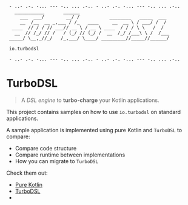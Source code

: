 ```text
 - ..- .-. -... --- -.. ... .-.. - ..- .-. -... --- -.. ... .-..
   ___________       ______
     ___  ___/        __/ /           ________   _____  ___
     __  /__  __ _,___ / /_   ____     __  __ \ / ___/ /  /
  ____  // / / // ___// __ \ / __ \ ____  / / / \ \   /  /
   __  // /_/ // /   / (_/ // (_/ /  __  /_/ /___\ \ /  /___
 _____/ \__,_//_/   /_,___/ \____/ _________//_____//______/
 
 io.turbodsl
 
 - ..- .-. -... --- -.. ... .-.. - ..- .-. -... --- -.. ... .-..
```
# TurboDSL
> A _DSL engine_ to **turbo-charge** your Kotlin applications.

This project contains samples on how to use `io.turbodsl` on standard applications.

A sample application is implemented using pure Kotlin and `TurboDSL` to compare:
- Compare code structure
- Compare runtime between implementations
- How you can migrate to `TurboDSL`

Check them out:
- [Pure Kotlin](src/main/kotlin/MainKotlin.kt)
- [TurboDSL](src/main/kotlin/MainTurboDSL.kt)
- 